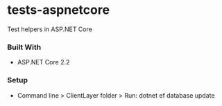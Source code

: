 # tests-aspnetcore

Test helpers in ASP.NET Core

### Built With

- ASP.NET Core 2.2

### Setup

- Command line > ClientLayer folder > Run: dotnet ef database update